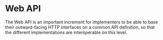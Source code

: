 # Web API

The Web API is an important increment for implementers to be able to base their outward-facing HTTP 
interfaces on a common API definition, so that the different implementations are interoperable on this level.
